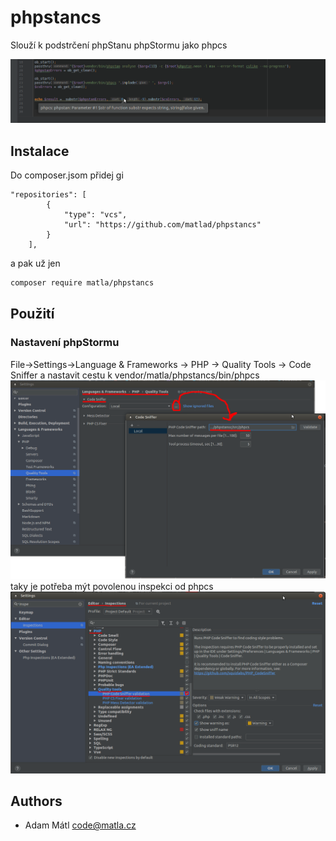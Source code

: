phpstancs
=========
Slouží k podstrčení phpStanu phpStormu jako phpcs

![example](resources/readmeImg/noticeExample.png)

## Instalace

Do composer.jsom přidej gi
```json5
"repositories": [
        {
            "type": "vcs",
            "url": "https://github.com/matlad/phpstancs"
        }
    ],
```
a pak už jen
```bash
composer require matla/phpstancs 
```

## Použití 
### Nastavení phpStormu
File->Settings->Language & Frameworks -> PHP -> Quality Tools -> Code Sniffer
a nastavit cestu k vendor/matla/phpstancs/bin/phpcs  
![img](resources/readmeImg/setPhpStorm1.png)
taky je potřeba mýt povolenou inspekci od phpcs
![img2](resources/readmeImg/setPhpStorm2.png)

## Authors
* Adam Mátl <code@matla.cz>
